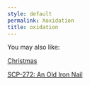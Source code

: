 ```yaml
---
style: default
permalink: Xoxidation
title: oxidation
---
```

You may also like:

[Christmas](http://scp-wiki.net/christmas)

[SCP-272: An Old Iron Nail](http://scp-wiki.net/scp-272)
